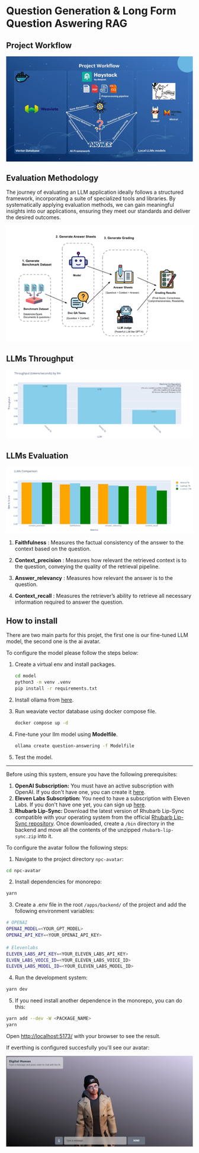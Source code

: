 # Question Generation & Long Form Question Aswering RAG

## Project Workflow
![Project Workflow](./images/project%20workflow.jpg)

## Evaluation Methodology
The journey of evaluating an LLM application ideally follows a structured framework, incorporating a suite of specialized tools and libraries. By systematically applying evaluation methods, we can gain meaningful insights into our applications, ensuring they meet our standards and deliver the desired outcomes.

![RAG Evaluation Workflow](./images/rag%20evaluation%20workflow.png)

## LLMs Throughput
![LLMs Throughput](./images/llm_throughput.png)

## LLMs Evaluation
![LLMs Evaluation](./images/llm_evaluation.png)

1. **Faithfulness** : Measures the factual consistency of the answer to the context based on the question.

2. **Context_precision** : Measures how relevant the retrieved context is to the question, conveying the quality of the retrieval pipeline.

3. **Answer_relevancy** : Measures how relevant the answer is to the question.

4. **Context_recall** : Measures the retriever’s ability to retrieve all necessary information required to answer the question.

## How to install

There are two main parts for this projet, the first one is our fine-tuned LLM model, the second one is the ai avatar.

To configure the model please follow the steps below:

1. Create a virtual env and install packages.
    ```bash
    cd model
    python3 -m venv .venv
    pip install -r requirements.txt
    ```

2. Install ollama from [here](https://ollama.com/download).
3. Run weaviate vector database using docker compose file.
    ```bash
    docker compose up -d
    ```

4. Fine-tune your llm model using **Modelfile**.
    ```bash
    ollama create question-answering -f Modelfile
    ```
5. Test the model.


<hr>

Before using this system, ensure you have the following prerequisites:

1. **OpenAI Subscription:** You must have an active subscription with OpenAI. If you don't have one, you can create it [here](https://openai.com/product).
2. **Eleven Labs Subscription:** You need to have a subscription with Eleven Labs. If you don't have one yet, you can sign up [here](https://elevenlabs.io/).
3. **Rhubarb Lip-Sync:** Download the latest version of Rhubarb Lip-Sync compatible with your operating system from the official [Rhubarb Lip-Sync repository](https://github.com/DanielSWolf/rhubarb-lip-sync/releases). Once downloaded, create a `/bin` directory in the backend and move all the contents of the unzipped `rhubarb-lip-sync.zip` into it.

To configure the avatar follow the following steps:

1. Navigate to the project directory `npc-avatar`:

```bash
cd npc-avatar
```

2. Install dependencies for monorepo:
```bash
yarn
```
3. Create a .env file in the root `/apps/backend/` of the project and add the following environment variables:

```bash
# OPENAI
OPENAI_MODEL=<YOUR_GPT_MODEL>
OPENAI_API_KEY=<YOUR_OPENAI_API_KEY>

# Elevenlabs
ELEVEN_LABS_API_KEY=<YOUR_ELEVEN_LABS_API_KEY>
ELVEN_LABS_VOICE_ID=<YOUR_ELEVEN_LABS_VOICE_ID>
ELEVEN_LABS_MODEL_ID=<YOUR_ELEVEN_LABS_MODEL_ID>
```

4. Run the development system:

```bash
yarn dev
```

5. If you need install another dependence in the monorepo, you can do this:

```bash
yarn add --dev -W <PACKAGE_NAME>
yarn
```

Open [http://localhost:5173/](http://localhost:5173/) with your browser to see the result.

If everthing is configured succesfully you'll see our avatar:

![Avatar](./images/avatar.png)

